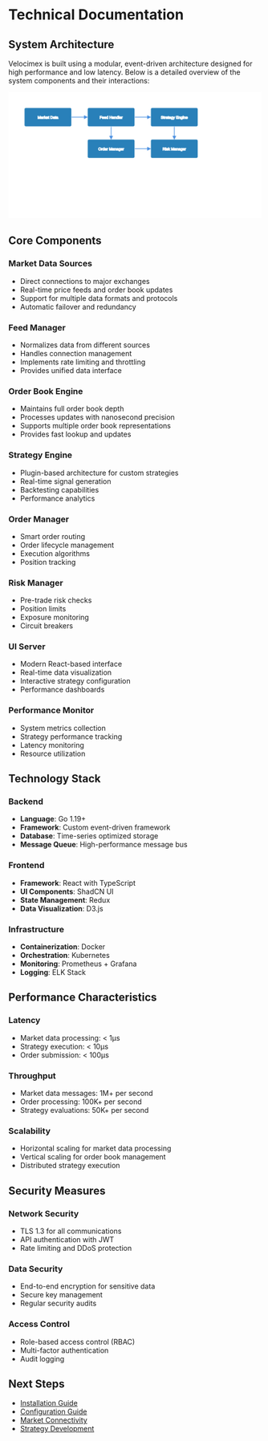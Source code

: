 # Technical Documentation

## System Architecture

Velocimex is built using a modular, event-driven architecture designed for high performance and low latency. Below is a detailed overview of the system components and their interactions:

![System Architecture](../_static/images/system-architecture.svg)

## Core Components

### Market Data Sources
- Direct connections to major exchanges
- Real-time price feeds and order book updates
- Support for multiple data formats and protocols
- Automatic failover and redundancy

### Feed Manager
- Normalizes data from different sources
- Handles connection management
- Implements rate limiting and throttling
- Provides unified data interface

### Order Book Engine
- Maintains full order book depth
- Processes updates with nanosecond precision
- Supports multiple order book representations
- Provides fast lookup and updates

### Strategy Engine
- Plugin-based architecture for custom strategies
- Real-time signal generation
- Backtesting capabilities
- Performance analytics

### Order Manager
- Smart order routing
- Order lifecycle management
- Execution algorithms
- Position tracking

### Risk Manager
- Pre-trade risk checks
- Position limits
- Exposure monitoring
- Circuit breakers

### UI Server
- Modern React-based interface
- Real-time data visualization
- Interactive strategy configuration
- Performance dashboards

### Performance Monitor
- System metrics collection
- Strategy performance tracking
- Latency monitoring
- Resource utilization

## Technology Stack

### Backend
- **Language**: Go 1.19+
- **Framework**: Custom event-driven framework
- **Database**: Time-series optimized storage
- **Message Queue**: High-performance message bus

### Frontend
- **Framework**: React with TypeScript
- **UI Components**: ShadCN UI
- **State Management**: Redux
- **Data Visualization**: D3.js

### Infrastructure
- **Containerization**: Docker
- **Orchestration**: Kubernetes
- **Monitoring**: Prometheus + Grafana
- **Logging**: ELK Stack

## Performance Characteristics

### Latency
- Market data processing: < 1μs
- Strategy execution: < 10μs
- Order submission: < 100μs

### Throughput
- Market data messages: 1M+ per second
- Order processing: 100K+ per second
- Strategy evaluations: 50K+ per second

### Scalability
- Horizontal scaling for market data processing
- Vertical scaling for order book management
- Distributed strategy execution

## Security Measures

### Network Security
- TLS 1.3 for all communications
- API authentication with JWT
- Rate limiting and DDoS protection

### Data Security
- End-to-end encryption for sensitive data
- Secure key management
- Regular security audits

### Access Control
- Role-based access control (RBAC)
- Multi-factor authentication
- Audit logging

## Next Steps

- [Installation Guide](installation.md)
- [Configuration Guide](configuration.md)
- [Market Connectivity](markets.md)
- [Strategy Development](first_strategy.md)